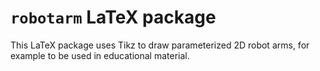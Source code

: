 # `robotarm` LaTeX package

This LaTeX package uses Tikz to draw parameterized 2D robot arms, for example to be used in educational material.
